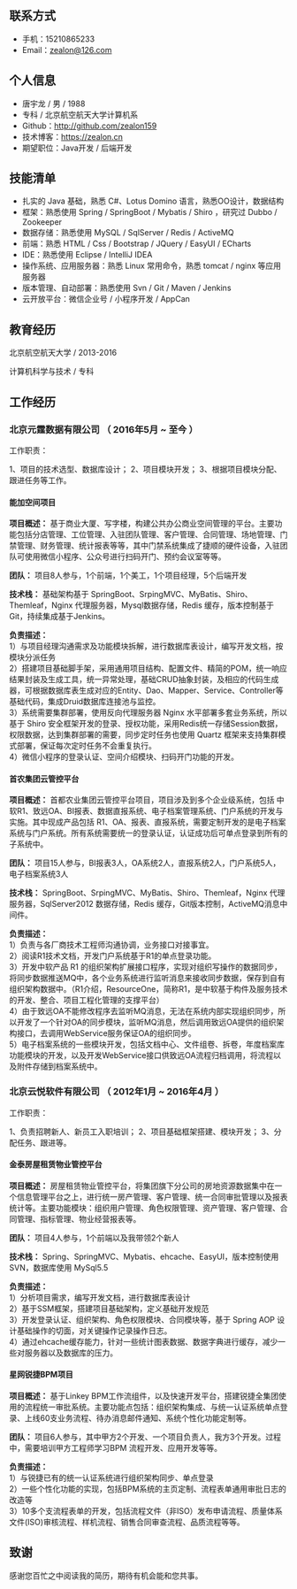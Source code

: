 ## 联系方式

- 手机：15210865233
- Email：zealon@126.com

## 个人信息

- 唐宇龙 / 男 / 1988
- 专科 / 北京航空航天大学计算机系
- Github：http://github.com/zealon159
- 技术博客：https://zealon.cn
- 期望职位：Java开发 / 后端开发

## 技能清单

- 扎实的 Java 基础，熟悉 C#、Lotus Domino 语言，熟悉OO设计，数据结构
- 框架：熟悉使用 Spring / SpringBoot / Mybatis / Shiro ，研究过  Dubbo / Zookeeper
- 数据存储：熟悉使用 MySQL / SqlServer / Redis / ActiveMQ
- 前端：熟悉 HTML / Css / Bootstrap / JQuery / EasyUI / ECharts
- IDE：熟悉使用 Eclipse / IntelliJ IDEA 
- 操作系统、应用服务器：熟悉 Linux 常用命令，熟悉 tomcat / nginx 等应用服务器
- 版本管理、自动部署：熟悉使用 Svn / Git / Maven / Jenkins
- 云开放平台：微信企业号 / 小程序开发 / AppCan

## 教育经历

北京航空航天大学 / 2013-2016

计算机科学与技术 / 专科

## 工作经历

### 北京元霆数据有限公司 （ 2016年5月 ~ 至今 ）

工作职责： 

1、项目的技术选型、数据库设计； 2、项目模块开发； 3、根据项目模块分配、跟进任务等工作。

#### 能加空间项目

**项目概述：** 基于商业大厦、写字楼，构建公共办公商业空间管理的平台。主要功能包括分店管理、工位管理、入驻团队管理、客户管理、合同管理、场地管理、门禁管理、财务管理、统计报表等等，其中门禁系统集成了捷顺的硬件设备，入驻团队可使用微信小程序、公众号进行扫码开门、预约会议室等等。

**团队：** 项目8人参与，1个前端，1个美工，1个项目经理，5个后端开发

**技术栈：** 基础架构基于 SpringBoot、SrpingMVC、MyBatis、Shiro、Themleaf，Nginx 代理服务器，Mysql数据存储，Redis 缓存，版本控制基于Git，持续集成基于Jenkins。

**负责描述：**  
1）与项目经理沟通需求及功能模块拆解，进行数据库表设计，编写开发文档，按模块分派任务  
2）搭建项目基础脚手架，采用通用项目结构、配置文件、精简的POM，统一响应结果封装及生成工具，统一异常处理，基础CRUD抽象封装，及相应的代码生成器，可根据数据库表生成对应的Entity、Dao、Mapper、Service、Controller等基础代码，集成Druid数据库连接池与监控。  
3）系统需要集群部署，使用反向代理服务器 Nginx 水平部署多套业务系统，所以基于 Shiro 安全框架开发的登录、授权功能，采用Redis统一存储Session数据，权限数据，达到集群部署的需要，同步定时任务也使用 Quartz 框架来支持集群模式部署，保证每次定时任务不会重复执行。  
4）微信小程序的登录认证、空间介绍模块、扫码开门功能的开发。

#### 首农集团云管控平台

**项目概述：** 首都农业集团云管控平台项目，项目涉及到多个企业级系统，包括 中软R1、致远OA、BI报表、数据直报系统、电子档案管理系统、门户系统的开发与实施。其中现成产品包括 R1、OA、报表、直报系统，需要定制开发的是电子档案系统与门户系统。所有系统需要统一的登录认证，认证成功后可单点登录到所有的子系统中。

**团队：** 项目15人参与，BI报表3人，OA系统2人，直报系统2人，门户系统5人，电子档案系统3人

**技术栈：** SpringBoot、SrpingMVC、MyBatis、Shiro、Themleaf，Nginx 代理服务器，SqlServer2012 数据存储，Redis 缓存，Git版本控制，ActiveMQ消息中间件。

**负责描述：**  
1）负责与各厂商技术工程师沟通协调，业务接口对接事宜。  
2）阅读R1技术文档，开发门户系统基于R1的单点登录功能。  
3）开发中软产品 R1 的组织架构扩展接口程序，实现对组织写操作的数据同步，将同步数据推送MQ中，各个业务系统进行监听消息来接收同步数据，保存到自有组织架构数据中。（R1介绍，ResourceOne，简称R1，是中软基于构件及服务技术的开发、整合、项目工程化管理的支撑平台）  
4）由于致远OA不能修改程序去监听MQ消息，无法在系统内部实现组织同步，所以开发了一个针对OA的同步模块，监听MQ消息，然后调用致远OA提供的组织架构接口，去调用WebService服务保证OA的组织同步。  
5）电子档案系统的一些模块开发，包括文档中心、文件组卷、拆卷，年度档案库功能模块的开发，以及开发WebService接口供致远OA流程归档调用，将流程以及附件存储到档案系统中。

### 北京云悦软件有限公司 （ 2012年1月 ~ 2016年4月 ）

工作职责： 

1、负责招聘新人、新员工入职培训； 2、项目基础框架搭建、模块开发； 3、分配任务、跟进等。

#### 金泰房屋租赁物业管控平台

**项目概述：** 房屋租赁物业管控平台，将集团旗下分公司的房地资源数据集中在一个信息管理平台之上，进行统一房产管理、客户管理、统一合同审批管理以及报表统计等。主要功能模块：组织用户管理、角色权限管理、资产管理、客户管理、合同管理、指标管理、物业经营报表等。

**团队：** 项目4人参与，1个前端以及我带领2个新人

**技术栈：** Spring、SpringMVC、Mybatis、ehcache、EasyUI，版本控制使用 SVN，数据库使用 MySql5.5

**负责描述：**  
 1）分析项目需求，编写开发文档，进行数据库表设计  
 2）基于SSM框架，搭建项目基础架构，定义基础开发规范  
 3）开发登录认证、组织架构、角色权限模块、合同模块等，基于 Spring AOP 设计基础操作的切面，对关键操作记录操作日志。  
 4）通过ehcache缓存能力，针对一些统计图表数据、数据字典进行缓存，减少一些对服务器以及数据库的压力。

#### 星网锐捷BPM项目

**项目概述：** 基于Linkey BPM工作流组件，以及快速开发平台，搭建锐捷全集团使用的流程统一审批系统。主要功能点包括：组织架构集成、与统一认证系统单点登录、上线60支业务流程、待办消息邮件通知、系统个性化功能定制等。

**团队：** 项目6人参与，其中甲方2个开发、一个项目负责人，我方3个开发。过程中，需要培训甲方工程师学习BPM 流程开发、应用开发等等。

**负责描述：**  
 1）与锐捷已有的统一认证系统进行组织架构同步、单点登录  
 2）一些个性化功能的实现，包括BPM系统的主页定制、流程表单通用审批日志的改造等    
 3）10多个支流程表单的开发，包括流程文件（非ISO）发布申请流程、质量体系文件(ISO)审核流程、样机流程、销售合同审查流程、品质流程等等。   

 

## 致谢

感谢您百忙之中阅读我的简历，期待有机会能和您共事。
